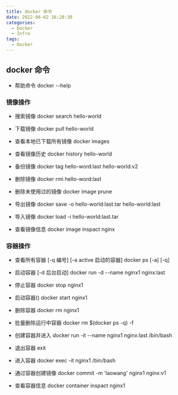```yaml
---
title: docker 命令
date: 2022-06-02 16:20:30
categories: 
  - Docker
  - Infra
tags: 
  - Docker
---
```


## docker 命令

- 帮助命令
docker --help

### 镜像操作

- 搜索镜像
docker search hello-world

- 下载镜像
docker pull hello-world

- 查看本地已下载所有镜像
docker images

- 查看镜像历史
docker history hello-world

- 备份镜像
docker tag hello-word:last hello-world:v2

- 删除镜像
docker rmi hello-word:last

- 删除未使用过的镜像
docker image prune

- 导出镜像
docker save -o hello-world:last.tar hello-world:last

- 导入镜像
docker load -i hello-world:last.tar

- 查看镜像信息
docker image inspact nginx

### 容器操作
 
- 查看所有容器 [-q 编号] [-a active 启动的容器]
docker ps [-a] [-q]

- 启动容器 [-d 后台启动]
docker run -d --name nginx1 nginx:last

- 停止容器
docker stop nginx1

- 启动容器()
docker start nginx1

- 删除容器
docker rm nginx1

- 批量删除运行中容器
docker rm $(docker ps -q) -f

- 创建容器并进入
docker run -it --name nginx1 nginx:last /bin/bash

- 退出容器
exit

- 进入容器
docker exec -it nginx1 /bin/bash

- 通过容器创建镜像
docker commit -m 'laowang' nginx1 nginx:v1

- 查看容器信息
docker container inspact nginx1
